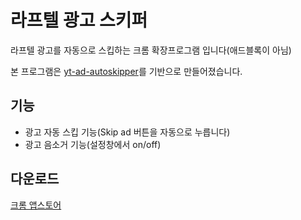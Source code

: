 # 라프텔 광고 스키퍼

라프텔 광고를 자동으로 스킵하는 크롬 확장프로그램 입니다(애드블록이 아님)

본 프로그램은 [yt-ad-autoskipper](https://github.com/squgeim/yt-ad-autoskipper)를 기반으로 만들어졌습니다.

## 기능
- 광고 자동 스킵 기능(Skip ad 버튼을 자동으로 누릅니다)
- 광고 음소거 기능(설정창에서 on/off)

## 다운로드
[크롬 앱스토어](https://google.com)